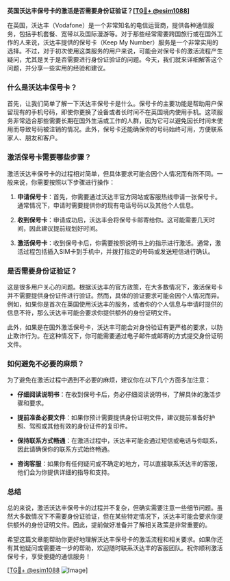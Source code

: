 **英国沃达丰保号卡的激活是否需要身份证验证？[[TG💪+ @esim1088](https://t.me/s/esim1088)]**

在英国，沃达丰（Vodafone）是一个非常知名的电信运营商，提供各种通信服务，包括手机套餐、宽带以及国际漫游等。对于那些经常需要跨国旅行或在国外工作的人来说，沃达丰提供的保号卡（Keep My Number）服务是一个非常实用的选择。不过，对于初次使用这类服务的用户来说，可能会对保号卡的激活流程产生疑问，尤其是关于是否需要进行身份证验证的问题。今天，我们就来详细解答这个问题，并分享一些实用的经验和建议。

### 什么是沃达丰保号卡？

首先，让我们简单了解一下沃达丰保号卡是什么。保号卡的主要功能是帮助用户保留现有的手机号码，即使你更换了设备或者长时间不在英国境内使用手机。这项服务非常适合那些需要长期在国外生活或工作的人群，因为它可以避免因长时间未使用而导致号码被注销的情况。此外，保号卡还能确保你的号码始终可用，方便联系家人、朋友和客户。

### 激活保号卡需要哪些步骤？

激活沃达丰保号卡的过程相对简单，但具体要求可能会因个人情况而有所不同。一般来说，你需要按照以下步骤进行操作：

1. **申请保号卡**：首先，你需要通过沃达丰官方网站或客服热线申请一张保号卡。通常情况下，申请时需要提供你的现有电话号码以及其他个人信息。

2. **收到保号卡**：申请成功后，沃达丰会将保号卡邮寄给你。这可能需要几天时间，因此建议提前规划好时间。

3. **激活保号卡**：收到保号卡后，你需要按照说明书上的指示进行激活。通常，激活过程包括插入SIM卡到手机中，并拨打指定的号码或发送短信进行确认。

### 是否需要身份证验证？

这是很多用户关心的问题。根据沃达丰的官方政策，在大多数情况下，激活保号卡并不需要提供身份证件进行验证。然而，具体的验证要求可能会因个人情况而异。例如，如果你是首次在英国使用沃达丰的服务，或者你的个人信息与申请时提供的信息不符，那么沃达丰可能会要求你提供额外的身份证明文件。

此外，如果是在国外激活保号卡，沃达丰可能会对身份验证有更严格的要求，以防止欺诈行为。在这种情况下，你可能需要通过电子邮件或邮寄的方式提交身份证明文件。

### 如何避免不必要的麻烦？

为了避免在激活过程中遇到不必要的麻烦，建议你在以下几个方面多加注意：

- **仔细阅读说明书**：在收到保号卡后，务必仔细阅读说明书，了解具体的激活步骤和要求。
  
- **提前准备必要文件**：如果你预计需要提供身份证明文件，建议提前准备好护照、驾照或其他有效的身份证件的复印件。

- **保持联系方式畅通**：在激活过程中，沃达丰可能会通过短信或电话与你联系，因此请确保你的联系方式始终畅通。

- **咨询客服**：如果你有任何疑问或不确定的地方，可以直接联系沃达丰的客服，他们会为你提供详细的指导和支持。

### 总结

总的来说，激活沃达丰保号卡的过程并不复杂，但确实需要注意一些细节问题。虽然大多数情况下不需要身份证验证，但在某些特定情况下，沃达丰可能会要求你提供额外的身份证明文件。因此，提前做好准备并了解相关政策是非常重要的。

希望这篇文章能帮助你更好地理解沃达丰保号卡的激活流程和相关要求。如果你还有其他疑问或需要进一步的帮助，欢迎随时联系沃达丰的客服团队。祝你顺利激活保号卡，享受便捷的通信服务！

[[TG💪+ @esim1088](https://t.me/s/esim1088) ![Image](https://i.postimg.cc/4NQfJmqS/Snipaste-2025-05-13-00-14-12.png)]